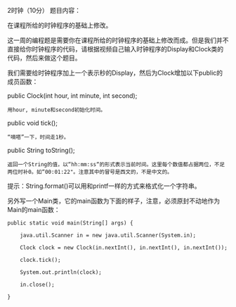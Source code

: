 2时钟（10分）
题目内容：

在课程所给的时钟程序的基础上修改。



这一周的编程题是需要你在课程所给的时钟程序的基础上修改而成。但是我们并不直接给你时钟程序的代码，请根据视频自己输入时钟程序的Display和Clock类的代码，然后来做这个题目。

我们需要给时钟程序加上一个表示秒的Display，然后为Clock增加以下public的成员函数：



public Clock(int hour, int minute, int second);

    用hour, minute和second初始化时间。

public void tick();

    “嘀嗒”一下，时间走1秒。

public String toString();

    返回一个String的值，以“hh:mm:ss“的形式表示当前时间。这里每个数值都占据两位，不足两位时补0。如“00:01:22"。注意其中的冒号是西文的，不是中文的。



提示：String.format()可以用和printf一样的方式来格式化一个字符串。



另外写一个Main类，它的main函数为下面的样子，注意，必须原封不动地作为Main的main函数：


	public static void main(String[] args) {

		java.util.Scanner in = new java.util.Scanner(System.in);

		Clock clock = new Clock(in.nextInt(), in.nextInt(), in.nextInt());

		clock.tick();

		System.out.println(clock);

		in.close();

	}
